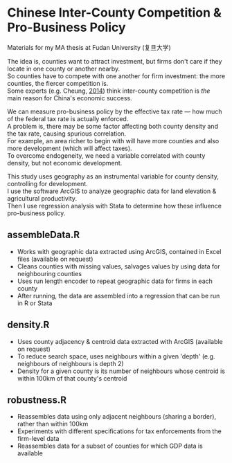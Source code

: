 # Chinese Inter-County Competition & Pro-Business Policy

Materials for my MA thesis at Fudan University (复旦大学)

The idea is, counties want to attract investment, but firms don't care if they locate in one county or another nearby.
<br>So counties have to compete with one another for firm investment: the more counties, the fiercer competition is.
<br>Some experts (e.g. Cheung, <a href="https://www.degruyter.com/view/j/me.2014.1.issue-1/me-2014-0008/me-2014-0008.xml?format=INT">2014</a>) think inter-county competition is <i>the</i> main reason for China's economic success.

We can measure pro-business policy by the effective tax rate — how much of the federal tax rate is actually enforced.
<br>A problem is, there may be some factor affecting both county density and the tax rate, causing spurious correlation.
<br>For example, an area richer to begin with will have more counties and also more development (which will affect taxes).
<br>To overcome endogeneity, we need a variable correlated with county density, but not economic development.

This study uses geography as an instrumental variable for county density, controlling for development.
<br>I use the software ArcGIS to analyze geographic data for land elevation & agricultural productivity.
<br>Then I use regression analysis with Stata to determine how these influence pro-business policy.

## assembleData.R
<ul>
<li>Works with geographic data extracted using ArcGIS, contained in Excel files (available on request)</li>
<li>Cleans counties with missing values, salvages values by using data for neighbouring counties</li>
<li>Uses run length encoder to repeat geographic data for firms in each county </li>
<li>After running, the data are assembled into a regression that can be run in R or Stata</li>
</ul>

## density.R
<ul>
<li>Uses county adjacency & centroid data extracted with ArcGIS (available on request)</li>
<li>To reduce search space, uses neighbours within a given 'depth' (e.g. neighbours of neighbours is depth 2)</li>
<li>Density for a given county is its number of neighbours whose centroid is within 100km of that county's centroid</li>
</ul>

## robustness.R
<ul>
<li>Reassembles data using only adjacent neighbours (sharing a border), rather than within 100km</li>
<li>Experiments with different specifications for tax enforcements from the firm-level data</li>
<li>Reassembles data for a subset of counties for which GDP data is available</li>
</ul>
